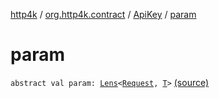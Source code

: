 [http4k](../../index.md) / [org.http4k.contract](../index.md) / [ApiKey](index.md) / [param](./param.md)

# param

`abstract val param: `[`Lens`](../../org.http4k.lens/-lens/index.md)`<`[`Request`](../../org.http4k.core/-request/index.md)`, `[`T`](index.md#T)`>` [(source)](https://github.com/http4k/http4k/blob/master/http4k-contract/src/main/kotlin/org/http4k/contract/Security.kt#L30)